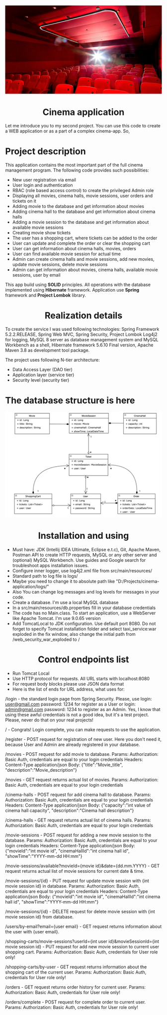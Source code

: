 
![cinema3](images/cinema3.jpg)

#   <center>Cinema application</center>  

Let me introduce you to my second project. You can use this code to create a WEB application or as a part of a complex cinema-app. So, 

# Project description

This application contains the most important part of the full cinema management program. The following code provides such possibilities:

  *  New user registration via email
  *  User login and authentication
  *  RBAC (role based access control) to create the privileged Admin role 
  *  Displaying all movies, cinema halls, movie sessions, user orders and tickets on it
  *  Adding movie to the database and get information about movies
  *  Adding cinema hall to the database and get information about cinema halls
  *  Adding a movie session to the database and get information about available movie sessions
  *  Creating movie show tickets
  *  The user has a shopping cart, where tickets can be added to the order
  *  User can update and complete the order or clear the shopping cart
  *  User can get information about cinema halls, movies, orders
  *  User can find available movie session for actual time
  *  Admin can create cinema halls and movie sessions, add new movies, update movie sessions, delete movie sessions
  *  Admin can get information about movies, cinema halls, available movie sessions, user by email

This app build using **SOLID** principles. All operations with the database implemented using **Hibernate** framework. Application use **Spring** framework and **Project Lombok** library.
  
#   <center>Realization details</center> 
 
To create the service I was used following technologies: Spring Framework 5.2.2.RELEASE, Spring Web MVC, Spring Security, Project Lombok Log4j2 for logging, MySQL 8 server as database management system and MySQL Workbench as a shell, Hibernate framework 5.6.10 Final version, Apache Maven 3.8 as development tool package. 

The project uses following N-tier architecture:
  
  * Data Access Layer (DAO tier)
  * Application layer (service tier)
  * Security level (security tier)

# The database structure is here

![database](images/database.jpg)

#   <center>Installation and using</center>

  * Must have: JDK (Intellij IDEA Ultimate, Eclipse e.t.c), Git, Apache Maven, Postman API to create HTTP requests, MySQL or any other server and (optional) MySQL Workbench. Use guides and Google search for troubleshoot apps installation issues.
  * Configure inner logger, use log4j2.xml file from   src/main/resources/
  * Standard path to log file is   logs/
  * Maybe you need to change it to absolute path like   "D:/Projects/cinema-application/logs/"
  * Also You can change log messages and log levels for messages in your code.
  * Create a database. I'm use a local MySQL database
  * In a src/main/resources/db.properties fill in your database credentials
  * The code has no Main.class. To start an application, use a WebServer like Apache Tomcat. I'm use 9.0.65 version
  * Add TomcatLocal to JDK configuration. Use default port 8080. Do not forget to specify Tomcat installation folder and select taxi_service:war exploded in the fix window, also change the initial path from   /web_security_war_exploded   to   /
 
#   <center>Control endpoints list</center>

  * Run Tomcat Local
  * Use HTTP protocol for requests. All URL starts with localhost:8080
  * For request body blocks please use JSON data format
  * Here is the list of ends for URL address, what uses for:


/login - the standard login page from Spring Security. Please, use 
login: user@gmail.com password: 1234 for register as a User or 
login: admin@gmail.com password: 1234 to register as an Admin. 
Yes, I know that using these awful credentials is not a good idea, but it's a test project. Please, never do that on your real projects!

/ - Congrats! Login complete, you can make requests to use the application.

/register - POST request for registration of new user. Here you don't need it, because User and Admin are already registered in your database.

/movies - POST request for add movie to database. Params: 
Authorization: Basic Auth, credentials are equal to your login credentials
Headers: Content-Type  application/json
Body: {"title":"Movie_title", "description":"Movie_description"}

/movies - GET request returns actual list of movies. Params: 
Authorization: Basic Auth, credentials are equal to your login credentials

/cinema-halls -  POST request for add cinema hall to database. Params: 
Authorization: Basic Auth, credentials are equal to your login credentials
Headers: Content-Type  application/json
Body: {"capacity":"int value of cinema hall capacity", "description":"Cinema hall description"}

/cinema-halls - GET request returns actual list of cinema halls. Params: 
Authorization: Basic Auth, credentials are equal to your login credentials

/movie-sessions - POST request for adding a new movie session to the database. Params: 
Authorization: Basic Auth, credentials are equal to your login credentials
Headers: Content-Type  application/json
Body: {"movieId":"int movie id", "cinemaHallId":"int cinema hall id", "showTime":"YYYY-mm-dd HH:mm"}

/movie-sessions/available?movieId={movie id}&date={dd.mm.YYYY} - GET request returns actual list of movie sessions for current date & time.

/movie-sessions/{id} - PUT request for update movie session with {int movie session id} in database. Params: 
Authorization: Basic Auth, credentials are equal to your login credentials
Headers: Content-Type  application/json
Body: {"movieId":"int movie id", "cinemaHallId":"int cinema hall id", "showTime":"YYYY-mm-dd HH:mm"}

/movie-sessions/{id} - DELETE request for delete movie session with {int movie session id} from database.

/users/by-email?email={user email} - GET request returns information about the user with {user email}.

/shopping-carts/movie-sessions?userId={int user id}&movieSessionId={int movie session id} - PUT request for add new movie session to current user shopping cart. Params: 
Authorization: Basic Auth, credentials for User role only!

/shopping-carts/by-user - GET request returns information about the shopping cart of the current user. Params: 
Authorization: Basic Auth, credentials for User role only!

/orders - GET request returns order history for current user. Params: 
Authorization: Basic Auth, credentials for User role only!

/orders/complete - POST request for complete order to current user. Params: 
Authorization: Basic Auth, credentials for User role only!
